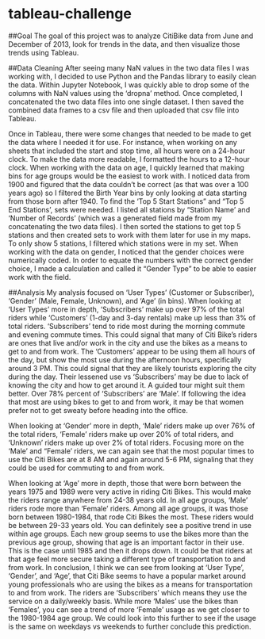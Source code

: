 # tableau-challenge

##Goal
The goal of this project was to analyze CitiBike data from June and December of 2013, look for trends in the data, and then visualize those trends using Tableau.

##Data Cleaning
After seeing many NaN values in the two data files I was working with, I decided to use Python and the Pandas library to easily clean the data.  Within Jupyter Notebook, I was quickly able to drop some of the columns with NaN values using the ‘dropna’ method.  Once completed, I concatenated the two data files into one single dataset.  I then saved the combined data frames to a csv file and then uploaded that csv file into Tableau.

Once in Tableau, there were some changes that needed to be made to get the data where I needed it for use.  For instance, when working on any sheets that included the start and stop time, all hours were on a 24-hour clock.  To make the data more readable, I formatted the hours to a 12-hour clock.  When working with the data on age, I quickly learned that making bins for age groups would be the easiest to work with.  I noticed data from 1900 and figured that the data couldn’t be correct (as that was over a 100 years ago) so I filtered the Birth Year bins by only looking at data starting from those born after 1940.  To find the ‘Top 5 Start Stations” and “Top 5 End Stations’, sets were needed.  I listed all stations by “Station Name’ and ‘Number of Records’ (which was a generated field made from my concatenating the two data files).  I then sorted the stations to get top 5 stations and then created sets to work with them later for use in my maps.  To only show 5 stations, I filtered which stations were in my set.  When working with the data on gender, I noticed that the gender choices were numerically coded.  In order to equate the numbers with the correct gender choice, I made a calculation and called it “Gender Type” to be able to easier work with the field.

##Analysis
My analysis focused on ‘User Types’ (Customer or Subscriber), ‘Gender’ (Male, Female, Unknown), and ‘Age’ (in bins). When looking at ‘User Types’ more in depth, ‘Subscribers’ make up over 97% of the total riders while ‘Customers’ (1-day and 3-day rentals) make up less than 3% of total riders.  ‘Subscribers’ tend to ride most during the morning commute and evening commute times.  This could signal that many of Citi Bike’s riders are ones that live and/or work in the city and use the bikes as a means to get to and from work.  The ‘Customers’ appear to be using them all hours of the day, but show the most use during the afternoon hours, specifically around 3 PM.  This could signal that they are likely tourists exploring the city during the day.  Their lessened use vs ‘Subscribers’ may be due to lack of knowing the city and how to get around it.  A guided tour might suit them better.  Over 78% percent of ‘Subscribers’ are ‘Male’.  If following the idea that most are using bikes to get to and from work, it may be that women prefer not to get sweaty before heading into the office. 
 
When looking at ‘Gender’ more in depth, ‘Male’ riders make up over 76% of the total riders, ‘Female’ riders make up over 20% of total riders, and ‘Unknown’ riders make up over 2% of total riders.  Focusing more on the ‘Male’ and “Female’ riders, we can again see that the most popular times to use the Citi Bikes are at 8 AM and again around 5-6 PM, signaling that they could be used for commuting to and from work. 
 
When looking at ‘Age’ more in depth, those that were born between the years 1975 and 1989 were very active in riding Citi Bikes.  This would make the riders range anywhere from 24-38 years old.  In all age groups, ‘Male’ riders rode more than ‘Female’ riders.  Among all age groups, it was those born between 1980-1984, that rode Citi Bikes the most.  These riders would be between 29-33 years old.  You can definitely see a positive trend in use within age groups.  Each new group seems to use the bikes more than the previous age group, showing that age is an important factor in their use.  This is the case until 1985 and then it drops down.  It could be that riders at that age feel more secure taking a different type of transportation to and from work.
In conclusion, I think we can see from looking at ‘User Type’, ‘Gender’, and ‘Age’, that Citi Bike seems to have a popular market around young professionals who are using the bikes as a means for transportation to and from work.  The riders are ‘Subscribers’ which means they use the service on a daily/weekly basis.  While more ‘Males’ use the bikes than ‘Females’, you can see a trend of more ‘Female’ usage as we get closer to the 1980-1984 age group.  We could look into this further to see if the usage is the same on weekdays vs weekends to further conclude this prediction.
